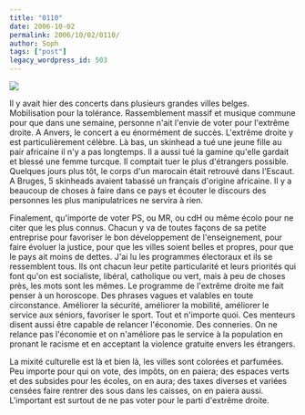 ```yaml
---
title: "0110"
date: 2006-10-02
permalink: 2006/10/02/0110/
author: Soph
tags: ["post"]
legacy_wordpress_id: 503
---
```


<img src="https://64k.be/wp-content/uploads/2006/actu/0110.gif" />

Il y avait hier des concerts dans plusieurs grandes villes belges. Mobilisation pour la tolérance. Rassemblement massif et musique commune pour que dans une semaine, personne n'ait l'envie de voter pour l'extrême droite. A Anvers, le concert a eu énormément de succès. L'extrême droite y est particulièrement célèbre. Là bas, un skinhead a tué une jeune fille au pair africaine il n'y a pas longtemps. Il a aussi tué la gamine qu'elle gardait et blessé une femme turcque. Il comptait tuer le plus d'étrangers possible. Quelques jours plus tôt, le corps d'un marocain était retrouvé dans l'Escaut. A Bruges, 5 skinheads avaient tabassé un français d'origine africaine. Il y a beaucoup de choses à faire dans ce pays et écouter le discours des personnes les plus manipulatrices ne servira à rien.

<!-- excerpt -->

Finalement, qu'importe de voter PS, ou MR, ou cdH ou même écolo pour ne citer que les plus connus. Chacun y va de toutes façons de sa petite entreprise pour favoriser le bon développement de l'enseignement, pour faire évoluer la justice, pour que les villes soient belles et propres, pour que le pays ait moins de dettes. J'ai lu les programmes électoraux et ils se ressemblent tous. Ils ont chacun leur petite particularité et leurs priorités qui font qu'on est socialiste, libéral, catholique ou vert, mais à peu de choses près, les mots sont les mêmes. Le programme de l'extrême droite me fait penser à un horoscope. Des phrases vagues et valables en toute circonstance. Améliorer la sécurité, améliorer la mobilité, améliorer le service aux séniors, favoriser le sport. Tout et n'importe quoi. Ces menteurs disent aussi être capable de relancer l'économie. Des conneries. On ne relance pas l'économie et on n'améliore pas le service à la population en pronant le racisme et en acceptant la violence gratuite envers les étrangers.

La mixité culturelle est là et bien là, les villes sont colorées et parfumées. Peu importe pour qui on vote, des impôts, on en paiera; des espaces verts et des subsides pour les écoles, on en aura; des taxes diverses et variées censées faire rentrer des sous dans les caisses, on en paiera aussi. L'important est surtout de ne pas voter pour le parti d'extrême droite.
